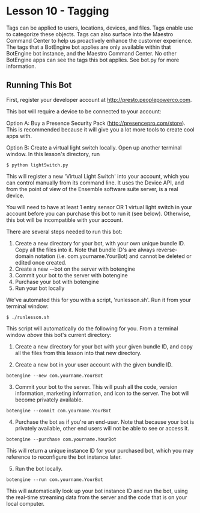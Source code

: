 # Lesson 10 - Tagging

Tags can be applied to users, locations, devices, and files. Tags enable use to categorize these objects.  Tags can also surface into the Maestro Command Center to help us proactively enhance the customer experience. The tags that a BotEngine bot applies are only available within that BotEngine bot instance, and the Maestro Command Center.  No other BotEngine apps can see the tags this bot applies. See bot.py for more information.

## Running This Bot

First, register your developer account at http://presto.peoplepowerco.com.

This bot will require a device to be connected to your account:

  Option A:  Buy a Presence Security Pack (http://presencepro.com/store). This is recommended because it will give you a lot more tools to create cool apps with.
   
  Option B:  Create a virtual light switch locally. Open up another terminal window. In this lesson's directory, run

    $ python lightSwitch.py

  This will register a new 'Virtual Light Switch' into your account, which you can control manually from its command line. It uses the Device API, and from the point of view of the Ensemble software suite server, is a real device.

  You will need to have at least 1 entry sensor OR 1 virtual light switch in your account before you can purchase this bot to run it (see below). Otherwise, this bot will be incompatible with your account.

There are several steps needed to run this bot:
   1. Create a new directory for your bot, with your own unique bundle ID. Copy all the files into it. Note that bundle ID's are always reverse-domain notation (i.e. com.yourname.YourBot) and cannot be deleted or edited once created.
   2. Create a new --bot on the server with botengine
   3. Commit your bot to the server with botengine
   4. Purchase your bot with botengine
   5. Run your bot locally

We've automated this for you with a script, 'runlesson.sh'. Run it from your terminal window:

  `$ ./runlesson.sh`

This script will automatically do the following for you.
From a terminal window *above* this bot's current directory:

1. Create a new directory for your bot with your given bundle ID, and copy all the files from this lesson into that new directory.

2. Create a new bot in your user account with the given bundle ID.
  
  `botengine --new com.yourname.YourBot`

3. Commit your bot to the server. This will push all the code, version information, marketing information, and icon to the server. The bot will become privately available.

  `botengine --commit com.yourname.YourBot`


4. Purchase the bot as if you're an end-user. Note that because your bot is privately available, other end users will not be able to see or access it.
   
  `botengine --purchase com.yourname.YourBot`

  This will return a unique instance ID for your purchased bot, which you may reference to reconfigure the bot instance later.
   
5. Run the bot locally.
  
  `botengine --run com.yourname.YourBot`
   
  This will automatically look up your bot instance ID and run the bot, using the real-time streaming data from the server and the code that is on your local computer.
